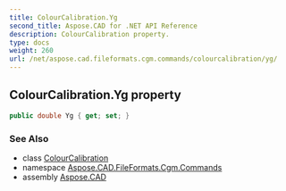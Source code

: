 ```yaml
---
title: ColourCalibration.Yg
second_title: Aspose.CAD for .NET API Reference
description: ColourCalibration property. 
type: docs
weight: 260
url: /net/aspose.cad.fileformats.cgm.commands/colourcalibration/yg/
---
```

## ColourCalibration.Yg property

```csharp
public double Yg { get; set; }
```

### See Also

* class [ColourCalibration](../)
* namespace [Aspose.CAD.FileFormats.Cgm.Commands](../../colourcalibration/)
* assembly [Aspose.CAD](../../../)


